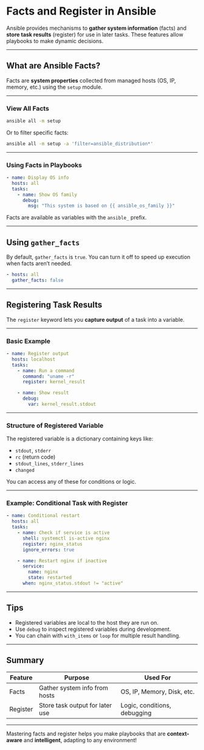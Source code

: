 # Facts and Register in Ansible

Ansible provides mechanisms to **gather system information** (facts) and **store task results** (register) for use in later tasks. These features allow playbooks to make dynamic decisions.

---

## What are Ansible Facts?

Facts are **system properties** collected from managed hosts (OS, IP, memory, etc.) using the `setup` module.

---

### View All Facts

```bash
ansible all -m setup
```

Or to filter specific facts:

```bash
ansible all -m setup -a 'filter=ansible_distribution*'
```

---

### Using Facts in Playbooks

```yaml
- name: Display OS info
  hosts: all
  tasks:
    - name: Show OS family
      debug:
        msg: "This system is based on {{ ansible_os_family }}"
```

Facts are available as variables with the `ansible_` prefix.

---

## Using `gather_facts`

By default, `gather_facts` is `true`. You can turn it off to speed up execution when facts aren’t needed.

```yaml
- hosts: all
  gather_facts: false
```

---

## Registering Task Results

The `register` keyword lets you **capture output** of a task into a variable.

---

### Basic Example

```yaml
- name: Register output
  hosts: localhost
  tasks:
    - name: Run a command
      command: "uname -r"
      register: kernel_result

    - name: Show result
      debug:
        var: kernel_result.stdout
```

---

### Structure of Registered Variable

The registered variable is a dictionary containing keys like:

- `stdout`, `stderr`
- `rc` (return code)
- `stdout_lines`, `stderr_lines`
- `changed`

You can access any of these for conditions or logic.

---

### Example: Conditional Task with Register

```yaml
- name: Conditional restart
  hosts: all
  tasks:
    - name: Check if service is active
      shell: systemctl is-active nginx
      register: nginx_status
      ignore_errors: true

    - name: Restart nginx if inactive
      service:
        name: nginx
        state: restarted
      when: nginx_status.stdout != "active"
```

---

## Tips

- Registered variables are local to the host they are run on.
- Use `debug` to inspect registered variables during development.
- You can chain with `with_items` or `loop` for multiple result handling.

---

## Summary

| Feature      | Purpose                             | Used For                        |
|--------------|-------------------------------------|---------------------------------|
| Facts        | Gather system info from hosts       | OS, IP, Memory, Disk, etc.      |
| Register     | Store task output for later use     | Logic, conditions, debugging    |

---

Mastering facts and register helps you make playbooks that are **context-aware** and **intelligent**, adapting to any environment!

